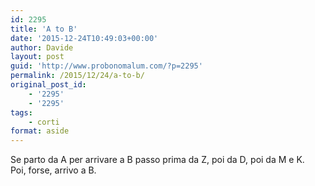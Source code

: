 ```yaml
---
id: 2295
title: 'A to B'
date: '2015-12-24T10:49:03+00:00'
author: Davide
layout: post
guid: 'http://www.probonomalum.com/?p=2295'
permalink: /2015/12/24/a-to-b/
original_post_id:
    - '2295'
    - '2295'
tags:
    - corti
format: aside
---
```


Se parto da A per arrivare a B passo prima da Z, poi da D, poi da M e K.  
Poi, forse, arrivo a B.